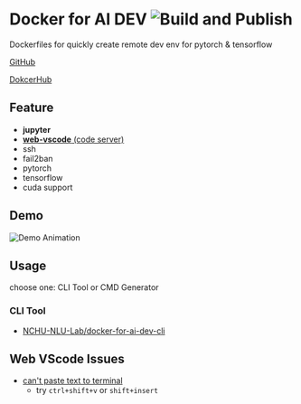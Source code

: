 # Docker for AI DEV ![Build and Publish](https://github.com/NCHU-NLU-Lab/docker-for-ai-dev/workflows/Build%20and%20Publish/badge.svg)
Dockerfiles for quickly create remote dev env for pytorch & tensorflow

[GitHub](https://github.com/udiclab/docker-for-ai-dev)

[DokcerHub](https://hub.docker.com/r/udiclab/docker-for-ai-dev)

## Feature
- **jupyter**
- [**web-vscode** (code server)](https://github.com/cdr/code-server)
- ssh
- fail2ban
- pytorch
- tensorflow
- cuda support

## Demo
![Demo Animation](../assets/demo.gif?raw=true)

## Usage
choose one: CLI Tool or CMD Generator

### CLI Tool
- [NCHU-NLU-Lab/docker-for-ai-dev-cli](https://github.com/NCHU-NLU-Lab/docker-for-ai-dev-cli)

## Web VScode Issues
- [can't paste text to terminal](https://github.com/cdr/code-server/issues/1106)
    - try `ctrl+shift+v` or `shift+insert`
